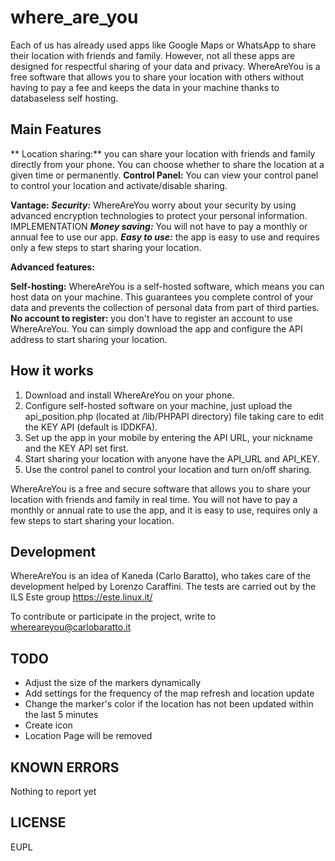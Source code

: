# where_are_you
Each of us has already used apps like Google Maps or WhatsApp to share their location with friends and family. However, not all these apps are designed for respectful sharing of your data and privacy.
WhereAreYou is a free software that allows you to share your location with others without having to pay a fee and keeps the data in your machine thanks to databaseless self hosting.

## Main Features
** Location sharing:**
you can share your location with friends and family directly from your phone. You can choose whether to share the location at a given time or permanently.
**Control Panel:**
You can view your control panel to control your location and activate/disable sharing.

**Vantage:**
***Security:*** WhereAreYou worry about your security by using advanced encryption technologies to protect your personal information. IMPLEMENTATION
***Money saving:*** You will not have to pay a monthly or annual fee to use our app.
***Easy to use:*** the app is easy to use and requires only a few steps to start sharing your location.

**Advanced features:**

**Self-hosting:**
WhereAreYou is a self-hosted software, which means you can host data on your machine. This guarantees you complete control of your data and prevents the collection of personal data from
part of third parties.
**No account to register:**
you don't have to register an account to use WhereAreYou. You can simply download the app and configure the API address to start sharing your location.

## How it works
1. Download and install WhereAreYou on your phone.
2. Configure self-hosted software on your machine, just upload the api_position.php (located at /lib/PHPAPI directory) file taking care to edit the KEY API (default is IDDKFA).
3. Set up the app in your mobile by entering the API URL, your nickname and the KEY API set first.
4. Start sharing your location with anyone have the API_URL and API_KEY.
5. Use the control panel to control your location and turn on/off sharing.

WhereAreYou is a free and secure software that allows you to share your location with friends and family in real time. You will not have to pay a monthly or annual rate to use the app, and it is easy to use,
requires only a few steps to start sharing your location.

## Development

WhereAreYou is an idea of Kaneda (Carlo Baratto), who takes care of the development helped by Lorenzo Caraffini.
The tests are carried out by the ILS Este group https://este.linux.it/

To contribute or participate in the project, write to whereareyou@carlobaratto.it


## TODO
- Adjust the size of the markers dynamically
- Add settings for the frequency of the map refresh and location update
- Change the marker's color if the location has not been updated within the last 5 minutes
- Create icon
- Location Page will be removed

## KNOWN ERRORS
Nothing to report yet

## LICENSE
EUPL